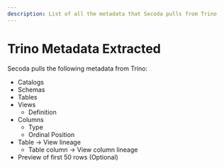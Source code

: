 ```yaml
---
description: List of all the metadata that Secoda pulls from Trino
---
```


# Trino Metadata Extracted

Secoda pulls the following metadata from Trino:

* Catalogs
* Schemas
* Tables
* Views&#x20;
  * Definition
* Columns
  * Type
  * Ordinal Position
* Table -> View lineage
  * Table column -> View column lineage
* Preview of first 50 rows (Optional)
